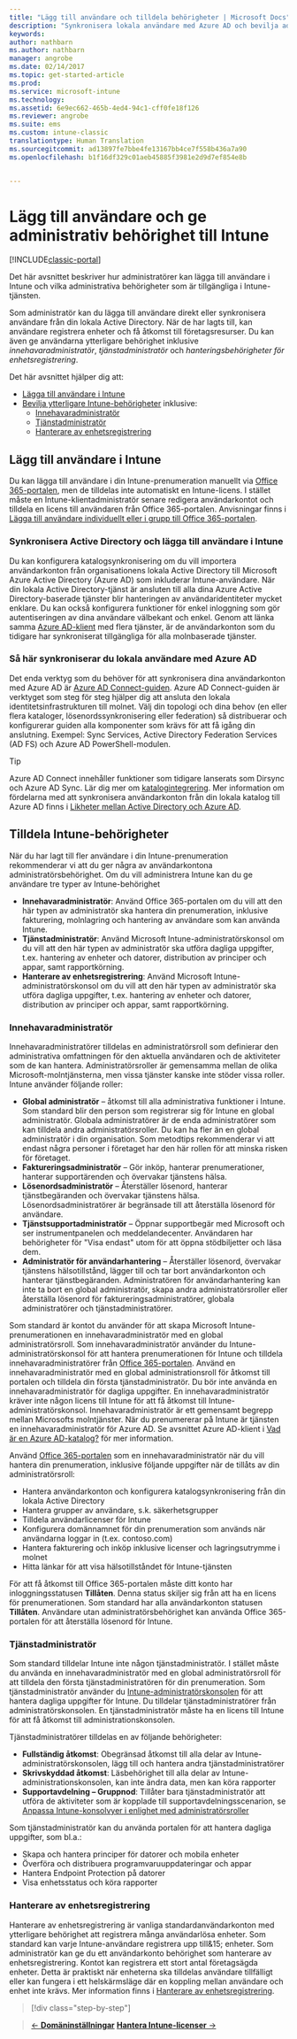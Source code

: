 ```yaml
---
title: "Lägg till användare och tilldela behörigheter | Microsoft Docs"
description: "Synkronisera lokala användare med Azure AD och bevilja administratörsbehörighet för din Intune-prenumeration"
keywords: 
author: nathbarn
ms.author: nathbarn
manager: angrobe
ms.date: 02/14/2017
ms.topic: get-started-article
ms.prod: 
ms.service: microsoft-intune
ms.technology: 
ms.assetid: 6e9ec662-465b-4ed4-94c1-cff0fe18f126
ms.reviewer: angrobe
ms.suite: ems
ms.custom: intune-classic
translationtype: Human Translation
ms.sourcegitcommit: ad13897fe7bbe4fe13167bb4ce7f558b436a7a90
ms.openlocfilehash: b1f16df329c01aeb45885f3981e2d9d7ef854e8b


---
```


# <a name="add-users-and-give-administrative-permission-to-intune"></a>Lägg till användare och ge administrativ behörighet till Intune

[!INCLUDE[classic-portal](../includes/classic-portal.md)]

Det här avsnittet beskriver hur administratörer kan lägga till användare i Intune och vilka administrativa behörigheter som är tillgängliga i Intune-tjänsten.

Som administratör kan du lägga till användare direkt eller synkronisera användare från din lokala Active Directory. När de har lagts till, kan användare registrera enheter och få åtkomst till företagsresurser. Du kan även ge användarna ytterligare behörighet inklusive *innehavaradministratör*, *tjänstadministratör* och *hanteringsbehörigheter för enhetsregistrering*.

Det här avsnittet hjälper dig att:

- [Lägga till användare i Intune](#add-users-to-intune)
- [Bevilja ytterligare Intune-behörigheter](#grant-intune-permissions) inklusive:
  - [Innehavaradministratör](#tenant-administrator)
  - [Tjänstadministratör](#service-administrator)
  - [Hanterare av enhetsregistrering](#device-enrollment-managers)

## <a name="add-users-to-intune"></a>Lägg till användare i Intune
Du kan lägga till användare i din Intune-prenumeration manuellt via [Office 365-portalen](http://go.microsoft.com/fwlink/p/?LinkId=698854), men de tilldelas inte automatiskt en Intune-licens. I stället måste en Intune-klientadministratör senare redigera användarkontot och tilldela en licens till användaren från Office 365-portalen. Anvisningar finns i [Lägga till användare individuellt eller i grupp till Office 365-portalen](https://support.office.com/article/Add-users-individually-or-in-bulk-to-Office-365-Admin-Help-1970f7d6-03b5-442f-b385-5880b9c256ec).

### <a name="sync-active-directory-and-add-users-to-intune"></a>Synkronisera Active Directory och lägga till användare i Intune
Du kan konfigurera katalogsynkronisering om du vill importera användarkonton från organisationens lokala Active Directory till Microsoft Azure Active Directory (Azure AD) som inkluderar Intune-användare. När din lokala Active Directory-tjänst är ansluten till alla dina Azure Active Directory-baserade tjänster blir hanteringen av användaridentiteter mycket enklare. Du kan också konfigurera funktioner för enkel inloggning som gör autentiseringen av dina användare välbekant och enkel. Genom att länka samma [Azure AD-klient](https://azure.microsoft.com/documentation/articles/active-directory-aadconnect/) med flera tjänster, är de användarkonton som du tidigare har synkroniserat tillgängliga för alla molnbaserade tjänster.

### <a name="how-to-sync-on-premises-users-with-azure-ad"></a>Så här synkroniserar du lokala användare med Azure AD
Det enda verktyg som du behöver för att synkronisera dina användarkonton med Azure AD är [Azure AD Connect-guiden](https://www.microsoft.com/download/details.aspx?id=47594). Azure AD Connect-guiden är verktyget som steg för steg hjälper dig att ansluta den lokala identitetsinfrastrukturen till molnet.  Välj din topologi och dina behov (en eller flera kataloger, lösenordssynkronisering eller federation) så distribuerar och konfigurerar guiden alla komponenter som krävs för att få igång din anslutning. Exempel: Sync Services, Active Directory Federation Services (AD FS) och Azure AD PowerShell-modulen.

> [!TIP]
> Azure AD Connect innehåller funktioner som tidigare lanserats som Dirsync och Azure AD Sync. Lär dig mer om [katalogintegrering](http://technet.microsoft.com/library/jj573653.aspx). Mer information om fördelarna med att synkronisera användarkonton från din lokala katalog till Azure AD finns i [Likheter mellan Active Directory och Azure AD](http://technet.microsoft.com/library/dn518177.aspx).

## <a name="grant-intune-permissions"></a>Tilldela Intune-behörigheter

När du har lagt till fler användare i din Intune-prenumeration rekommenderar vi att du ger några av användarkontona administratörsbehörighet. Om du vill administrera Intune kan du ge användare tre typer av Intune-behörighet
-   **Innehavaradministratör**: Använd Office 365-portalen om du vill att den här typen av administratör ska hantera din prenumeration, inklusive fakturering, molnlagring och hantering av användare som kan använda Intune.
-   **Tjänstadministratör**: Använd Microsoft Intune-administratörskonsol om du vill att den här typen av administratör ska utföra dagliga uppgifter, t.ex. hantering av enheter och datorer, distribution av principer och appar, samt rapportkörning.
-   **Hanterare av enhetsregistrering**: Använd Microsoft Intune-administratörskonsol om du vill att den här typen av administratör ska utföra dagliga uppgifter, t.ex. hantering av enheter och datorer, distribution av principer och appar, samt rapportkörning.


### <a name="tenant-administrator"></a>Innehavaradministratör


Innehavaradministratörer tilldelas en administratörsroll som definierar den administrativa omfattningen för den aktuella användaren och de aktiviteter som de kan hantera. Administratörsroller är gemensamma mellan de olika Microsoft-molntjänsterna, men vissa tjänster kanske inte stöder vissa roller. Intune använder följande roller:
- **Global administratör** – åtkomst till alla administrativa funktioner i Intune. Som standard blir den person som registrerar sig för Intune en global administratör. Globala administratörer är de enda administratörer som kan tilldela andra administratörsroller. Du kan ha fler än en global administratör i din organisation. Som metodtips rekommenderar vi att endast några personer i företaget har den här rollen för att minska risken för företaget.
- **Faktureringsadministratör** – Gör inköp, hanterar prenumerationer, hanterar supportärenden och övervakar tjänstens hälsa.
- **Lösenordsadministratör** – Återställer lösenord, hanterar tjänstbegäranden och övervakar tjänstens hälsa. Lösenordsadministratörer är begränsade till att återställa lösenord för användare.
- **Tjänstsupportadministratör** – Öppnar supportbegär med Microsoft och ser instrumentpanelen och meddelandecenter. Användaren har behörigheter för "Visa endast" utom för att öppna stödbiljetter och läsa dem.
- **Administratör för användarhantering** – Återställer lösenord, övervakar tjänstens hälsotillstånd, lägger till och tar bort användarkonton och hanterar tjänstbegäranden. Administratören för användarhantering kan inte ta bort en global administratör, skapa andra administratörsroller eller återställa lösenord för faktureringsadministratörer, globala administratörer och tjänstadministratörer.

Som standard är kontot du använder för att skapa Microsoft Intune-prenumerationen en innehavaradministratör med en global administratörsroll. Som innehavaradministratör använder du Intune-administratörskonsol för att hantera prenumerationen för Intune och tilldela innehavaradministratörer från [Office 365-portalen](http://go.microsoft.com/fwlink/p/?LinkId=698854). Använd en innehavaradministratör med en global administrationsroll för åtkomst till portalen och tilldela din första tjänstadministratör. Du bör inte använda en innehavaradministratör för dagliga uppgifter. En innehavaradministratör kräver inte någon licens till Intune för att få åtkomst till Intune-administratörskonsol. Innehavaradministratör är ett gemensamt begrepp mellan Microsofts molntjänster. När du prenumererar på Intune är tjänsten en innehavaradministratör för Azure AD. Se avsnittet Azure AD-klient i [Vad är en Azure AD-katalog?](http://technet.microsoft.com/library/jj573650.aspx) för mer information.

Använd [Office 365-portalen](http://go.microsoft.com/fwlink/p/?LinkId=698854) som en innehavaradministratör när du vill hantera din prenumeration, inklusive följande uppgifter när de tillåts av din administratörsroll:

- Hantera användarkonton och konfigurera katalogsynkronisering från din lokala Active Directory
- Hantera grupper av användare, s.k. säkerhetsgrupper
- Tilldela användarlicenser för Intune
- Konfigurera domännamnet för din prenumeration som används när användarna loggar in (t.ex. contoso.com)
- Hantera fakturering och inköp inklusive licenser och lagringsutrymme i molnet
- Hitta länkar för att visa hälsotillståndet för Intune-tjänsten

För att få åtkomst till Office 365-portalen måste ditt konto har inloggningsstatusen **Tillåten**. Denna status skiljer sig från att ha en licens för prenumerationen. Som standard har alla användarkonton statusen **Tillåten**. Användare utan administratörsbehörighet kan använda Office 365-portalen för att återställa lösenord för Intune.

### <a name="service-administrator"></a>Tjänstadministratör

Som standard tilldelar Intune inte någon tjänstadministratör. I stället måste du använda en innehavaradministratör med en global administratörsroll för att tilldela den första tjänstadministratören för din prenumeration. Som tjänstadministratör använder du [Intune-administratörskonsolen](https://manage.microsoft.com/) för att hantera dagliga uppgifter för Intune. Du tilldelar tjänstadministratörer från administratörskonsolen. En tjänstadministratör måste ha en licens till Intune för att få åtkomst till administrationskonsolen.

Tjänstadministratörer tilldelas en av följande behörigheter:
- **Fullständig åtkomst**: Obegränsad åtkomst till alla delar av Intune-administratörskonsolen, lägg till och hantera andra tjänstadministratörer
- **Skrivskyddad åtkomst**: Läsbehörighet till alla delar av Intune-administrationskonsolen, kan inte ändra data, men kan köra rapporter
- **Supportavdelning – Gruppnod**: Tillåter bara tjänstadministratör att utföra de aktiviteter som är kopplade till supportavdelningsscenarion, se [Anpassa Intune-konsolvyer i enlighet med administratörsroller](/intune/deploy-use/control-what-admins-can-see-in-the-microsoft-intune-admin-console)

Som tjänstadministratör kan du använda portalen för att hantera dagliga uppgifter, som bl.a.:

- Skapa och hantera principer för datorer och mobila enheter
- Överföra och distribuera programvaruuppdateringar och appar
- Hantera Endpoint Protection på datorer
- Visa enhetsstatus och köra rapporter

### <a name="device-enrollment-managers"></a>Hanterare av enhetsregistrering

Hanterare av enhetsregistrering är vanliga standardanvändarkonton med ytterligare behörighet att registrera många användarlösa enheter. Som standard kan varje Intune-användare registrera upp till&15; enheter. Som administratör kan ge du ett användarkonto behörighet som hanterare av enhetsregistrering. Kontot kan registrera ett stort antal företagsägda enheter. Detta är praktiskt när enheterna ska tilldelas användare tillfälligt eller kan fungera i ett helskärmsläge där en koppling mellan användare och enhet inte krävs. Mer information finns i [Hanterare av enhetsregistrering](https://docs.microsoft.com/intune/deploy-use/enroll-corporate-owned-devices-with-the-device-enrollment-manager-in-microsoft-intune).

>[!div class="step-by-step"]

>[&larr; **Domäninställningar**](.\start-with-a-paid-subscription-to-microsoft-intune-step-2.md)     [**Hantera Intune-licenser** &rarr;](.\start-with-a-paid-subscription-to-microsoft-intune-step-4.md)  



<!--HONumber=Feb17_HO3-->


